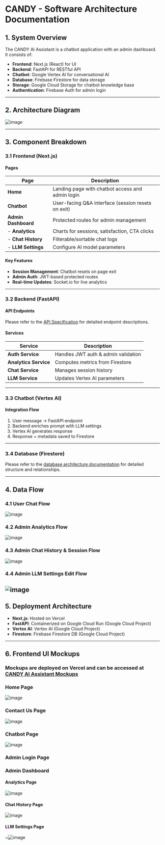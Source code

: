# **CANDY - Software Architecture Documentation**

## **1. System Overview**
The CANDY AI Assistant is a chatbot application with an admin dashboard. It consists of:
- **Frontend**: Next.js (React) for UI
- **Backend**: FastAPI for RESTful API
- **Chatbot**: Google Vertex AI for conversational AI
- **Database**: Firebase Firestore for data storage
- **Storage**: Google Cloud Storage for chatbot knowledge base
- **Authentication**: Firebase Auth for admin login

---

## **2. Architecture Diagram**
![image](/documentation/diagram/system_architecture.svg)

---

## **3. Component Breakdown**

### **3.1 Frontend (Next.js)**
#### **Pages**
| Page | Description |
|------|-------------|
| **Home** | Landing page with chatbot access and admin login |
| **Chatbot** | User-facing Q&A interface (session resets on exit) |
| **Admin Dashboard** | Protected routes for admin management |
| - **Analytics** | Charts for sessions, satisfaction, CTA clicks |
| - **Chat History** | Filterable/sortable chat logs |
| - **LLM Settings** | Configure AI model parameters |

#### **Key Features**
- **Session Management**: Chatbot resets on page exit
- **Admin Auth**: JWT-based protected routes
- **Real-time Updates**: Socket.io for live analytics

---

### **3.2 Backend (FastAPI)**
#### **API Endpoints**
Please refer to the [API Specification](./api_specification.md) for detailed endpoint descriptions.

#### **Services**
| Service | Description |
|---------|-------------|
| **Auth Service** | Handles JWT auth & admin validation |
| **Analytics Service** | Computes metrics from Firestore |
| **Chat Service** | Manages session history |
| **LLM Service** | Updates Vertex AI parameters |

---

### **3.3 Chatbot (Vertex AI)**
#### **Integration Flow**
1. User message → FastAPI endpoint
2. Backend enriches prompt with LLM settings
3. Vertex AI generates response
4. Response + metadata saved to Firestore

---

### **3.4 Database (Firestore)**
Please refer to the [database architecture documentation](./database_architecture.md) for detailed structure and relationships.

---

## **4. Data Flow**
### **4.1 User Chat Flow**
![image](/documentation/diagram/user_chat_flow.svg)


### **4.2 Admin Analytics Flow**
![image](/documentation/diagram/admin_analytics_flow.svg)


### **4.3 Admin Chat History & Session Flow**
![image](/documentation/diagram/admin_chat_history_flow.svg)

### **4.4 Admin LLM Settings Edit Flow**
![image](/documentation/diagram/admin_llm_settings_flow.svg)
---

## **5. Deployment Architecture**
- **Next.js**: Hosted on Vercel
- **FastAPI**: Containerized on Google Cloud Run (Google Cloud Project)
- **Vertex AI**: Vertex AI (Google Cloud Project)
- **Firestore**: Firebase Firestore DB (Google Cloud Project)

---

## **6. Frontend UI Mockups**
### Mockups are deployed on Vercel and can be accessed at [CANDY AI Assistant Mockups](https://capstone-product-chatbot.vercel.app/)

### **Home Page**
![image](/documentation/image/home_page.png)

### **Contact Us Page**
![image](/documentation/image/contact_us_page.png)

### **Chatbot Page**
![image](/documentation/image/chatbot_page.png)

### **Admin Login Page**

### **Admin Dashboard**
#### **Analytics Page**
![image](/documentation/image/analytics_page.png)

#### **Chat History Page**
![image](/documentation/image/chat_history_page.png)

#### **LLM Settings Page**
~![image](/documentation/image/llm_settings_page.png)

